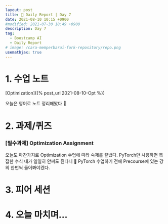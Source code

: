 ```yaml
---
layout: post
title: 📔 Daily Report | Day 7
date: 2021-08-10 10:15 +0900
#modified: 2021-07-30 18:49 +0900
description: Day 7
tag:
  - Boostcamp AI
  - Daily Report
# image: /cara-memperbarui-fork-repository/repo.png
usemathjax: true
---
```


# 1. 수업 노트

[Optimization]({% post_url 2021-08-10-Opt %})

오늘은 영어로 노트 정리해봤다 🕺

# 2. 과제/퀴즈

### [필수과제] Optimization Assignment

오늘도 마찬가지로 Optimization 수업에 따라 숙제를 끝냈다. PyTorch만 사용하면 복잡한 수식 내가 일일히 안써도 된다니 🥺 PyTorch 수업하기 전에 Precourse에 있는 강의 한번씩 들어봐야겠다.

# 3. 피어 세션



# 4. 오늘 마치며...

